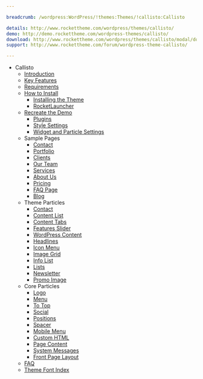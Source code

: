 ```yaml
---

breadcrumb: /wordpress:WordPress/!themes:Themes/!callisto:Callisto

details: http://www.rockettheme.com/wordpress/themes/callisto/
demo: http://demo.rockettheme.com/wordpress-themes/callisto/
download: http://www.rockettheme.com/wordpress/themes/callisto/modal/downloads
support: http://www.rockettheme.com/forum/wordpress-theme-callisto/

---
```


* Callisto
    * [Introduction]()
    * [Key Features](INDEX.md#key-features)
    * [Requirements](INDEX.md#requirements)
    * [How to Install](../../start/themes.md#how-to-install)
        * [Installing the Theme](http://docs.gantry.org/gantry5/basics/installation#installing-a-gantry-theme)
        * [RocketLauncher](../../start/rocketlauncher.md)
    * [Recreate the Demo](demo.md)
        * [Plugins](demo.md#recommended-plugins)
        * [Style Settings](#style-settings)
        * [Widget and Particle Settings](demo.md#widget-and-particle-settings)
    + Sample Pages
        + [Contact](contact.md)
        + [Portfolio](portfolio.md)
        + [Clients](clients.md)
        + [Our Team](ourteam.md)
        + [Services](services.md)
        + [About Us](aboutus.md)
        + [Pricing](pricing.md)
        + [FAQ Page](faqpage.md)
        + [Blog](blog.md)
    * Theme Particles
        - [Contact](particle_contact.md)
        - [Content List](particle_contentlist.md)
        - [Content Tabs](particle_contenttabs.md)
        - [Features Slider](particle_featuresslider.md)
        - [WordPress Content](particle_wordpress.md)
        - [Headlines](particle_headlines.md)
        - [Icon Menu](particle_iconmenu.md)
        - [Image Grid](particle_image.md)
        - [Info List](particle_info.md)
        - [Lists](particle_lists.md)
        - [Newsletter](particle_newsletter.md)
        - [Promo Image](particle_promoimage.md)
    * Core Particles 
        - [Logo](http://docs.gantry.org/gantry5/particles/logo)
        - [Menu](http://docs.gantry.org/gantry5/particles/menu-control)
        - [To Top](http://docs.gantry.org/gantry5/particles/to-top)
        - [Social](http://docs.gantry.org/gantry5/particles/social)
        - [Positions](http://docs.gantry.org/gantry5/particles/position)
        - [Spacer](http://docs.gantry.org/gantry5/particles/spacer)
        - [Mobile Menu](http://docs.gantry.org/gantry5/particles/mobile-menu)
        - [Custom HTML](http://docs.gantry.org/gantry5/particles/custom-html)
        - [Page Content](http://docs.gantry.org/gantry5/particles/page-content)
        - [System Messages](http://docs.gantry.org/gantry5/particles/system-messages)
        * [Front Page Layout](layout.md)
    * [FAQ](faq.md)
    * [Theme Font Index](../../../technical_tips/general/font_index.md)
